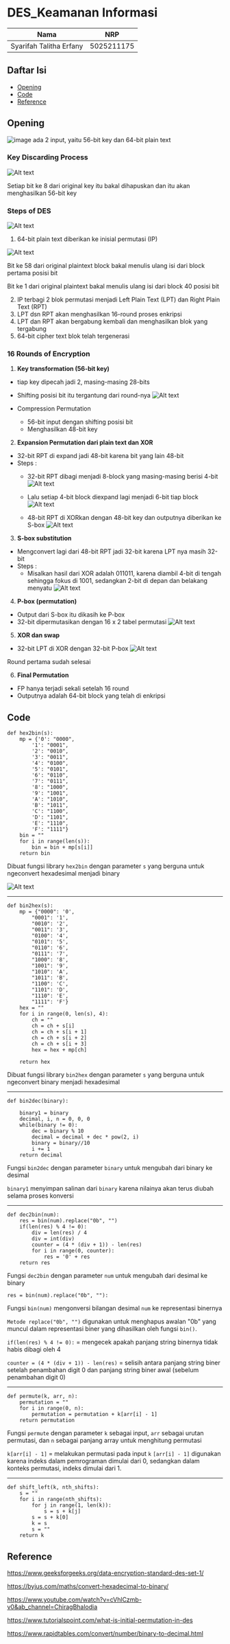 # DES_Keamanan Informasi

| Nama | NRP |
|------------------------|------------|
|Syarifah Talitha Erfany | 5025211175 |

## Daftar Isi
- [Opening](#opening)
- [Code](#Code)
- [Reference](#Reference)

## Opening

![image](images/1.png)
ada 2 input, yaitu 56-bit key dan 64-bit plain text

### Key Discarding Process

![Alt text](images/2.png)

Setiap bit ke 8 dari original key itu bakal dihapuskan dan itu akan menghasilkan 56-bit key

### Steps of DES

![Alt text](images/3.png)

1. 64-bit plain text diberikan ke inisial permutasi (IP)

![Alt text](images/5.png)

Bit ke 58 dari original plaintext block bakal menulis ulang isi dari block pertama posisi bit

Bit ke 1 dari original plaintext bakal menulis ulang isi dari block 40 posisi bit

2. IP terbagi 2 blok permutasi menjadi Left Plain Text (LPT) dan Right Plain Text (RPT)
3. LPT dsn RPT akan menghasilkan 16-round proses enkripsi
4. LPT dan RPT akan bergabung kembali dan menghasilkan blok yang tergabung
5. 64-bit cipher text blok telah tergenerasi

### 16 Rounds of Encryption

1. **Key transformation (56-bit key)**
- tiap key dipecah jadi 2, masing-masing 28-bits 
- Shifting posisi bit itu tergantung dari round-nya
![Alt text](images/4.png)

- Compression Permutation
    - 56-bit input dengan shifting posisi bit
    - Menghasilkan 48-bit key

2. **Expansion Permutation dari plain text dan XOR**
- 32-bit RPT di expand jadi 48-bit karena bit yang lain 48-bit
- Steps :
    - 32-bit RPT dibagi menjadi 8-block yang masing-masing berisi 4-bit
![Alt text](images/6.png)

    - Lalu setiap 4-bit block diexpand lagi menjadi 6-bit tiap block
![Alt text](images/7.png)
    
    - 48-bit RPT di XORkan dengan 48-bit key dan outputnya diberikan ke S-box
![Alt text](images/8.png)

3. **S-box substitution**
- Mengconvert lagi dari 48-bit RPT jadi 32-bit karena LPT nya masih 32-bit
- Steps :
    - Misalkan hasil dari XOR adalah 011011, karena diambil 4-bit di tengah sehingga fokus di 1001, sedangkan 2-bit di depan dan belakang menyatu
![Alt text](images/12.png)

4. **P-box (permutation)**
- Output dari S-box itu dikasih ke P-box
- 32-bit dipermutasikan dengan 16 x 2 tabel permutasi
![Alt text](images/9.png)

5. **XOR dan swap**
- 32-bit LPT di XOR dengan 32-bit P-box
![Alt text](images/10.png)

Round pertama sudah selesai

6. **Final Permutation**
- FP hanya terjadi sekali setelah 16 round
- Outputnya adalah 64-bit block yang telah di enkripsi

## Code
```
def hex2bin(s):
	mp = {'0': "0000",
		'1': "0001",
		'2': "0010",
		'3': "0011",
		'4': "0100",
		'5': "0101",
		'6': "0110",
		'7': "0111",
		'8': "1000",
		'9': "1001",
		'A': "1010",
		'B': "1011",
		'C': "1100",
		'D': "1101",
		'E': "1110",
		'F': "1111"}
	bin = ""
	for i in range(len(s)):
		bin = bin + mp[s[i]]
	return bin
```
Dibuat fungsi library `hex2bin` dengan parameter `s` yang berguna untuk ngeconvert hexadesimal menjadi binary

![Alt text](images/11.png)

---

```
def bin2hex(s):
	mp = {"0000": '0',
		"0001": '1',
		"0010": '2',
		"0011": '3',
		"0100": '4',
		"0101": '5',
		"0110": '6',
		"0111": '7',
		"1000": '8',
		"1001": '9',
		"1010": 'A',
		"1011": 'B',
		"1100": 'C',
		"1101": 'D',
		"1110": 'E',
		"1111": 'F'}
	hex = ""
	for i in range(0, len(s), 4):
		ch = ""
		ch = ch + s[i]
		ch = ch + s[i + 1]
		ch = ch + s[i + 2]
		ch = ch + s[i + 3]
		hex = hex + mp[ch]

	return hex
```
Dibuat fungsi library `bin2hex` dengan parameter `s` yang berguna untuk ngeconvert binary menjadi hexadesimal

---

```
def bin2dec(binary):

	binary1 = binary
	decimal, i, n = 0, 0, 0
	while(binary != 0):
		dec = binary % 10
		decimal = decimal + dec * pow(2, i)
		binary = binary//10
		i += 1
	return decimal
```
Fungsi `bin2dec` dengan parameter `binary` untuk mengubah dari binary ke desimal

`binary1` menyimpan salinan dari `binary` karena nilainya akan terus diubah selama proses konversi

---

```
def dec2bin(num):
	res = bin(num).replace("0b", "")
	if(len(res) % 4 != 0):
		div = len(res) / 4
		div = int(div)
		counter = (4 * (div + 1)) - len(res)
		for i in range(0, counter):
			res = '0' + res
	return res
```
Fungsi `dec2bin` dengan parameter `num` untuk mengubah dari desimal ke binary

`res = bin(num).replace("0b", ""):`

Fungsi `bin(num)` mengonversi bilangan desimal `num` ke representasi binernya

`Metode replace("0b", "")` digunakan untuk menghapus awalan "0b" yang muncul dalam representasi biner yang dihasilkan oleh fungsi `bin()`.

`if(len(res) % 4 != 0):` = mengecek apakah panjang string binernya tidak habis dibagi oleh 4

`counter = (4 * (div + 1)) - len(res)` = selisih antara panjang string biner setelah penambahan digit 0 dan panjang string biner awal (sebelum penambahan digit 0)

---

```
def permute(k, arr, n):
	permutation = ""
	for i in range(0, n):
		permutation = permutation + k[arr[i] - 1]
	return permutation
```
Fungsi `permute` dengan parameter `k` sebagai input, `arr` sebagai urutan permutasi, dan `n` sebagai panjang array untuk menghitung permutasi

`k[arr[i] - 1]` = melakukan permutasi pada input `k`
`[arr[i] - 1]`  digunakan karena indeks dalam pemrograman dimulai dari 0, sedangkan dalam konteks permutasi, indeks dimulai dari 1.

---

```
def shift_left(k, nth_shifts):
	s = ""
	for i in range(nth_shifts):
		for j in range(1, len(k)):
			s = s + k[j]
		s = s + k[0]
		k = s
		s = ""
	return k
```
## Reference

https://www.geeksforgeeks.org/data-encryption-standard-des-set-1/

https://byjus.com/maths/convert-hexadecimal-to-binary/

https://www.youtube.com/watch?v=cVhlCzmb-v0&ab_channel=ChiragBhalodia

https://www.tutorialspoint.com/what-is-initial-permutation-in-des

https://www.rapidtables.com/convert/number/binary-to-decimal.html